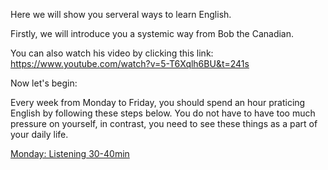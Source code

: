 Here we will show you serveral ways to learn English. 

Firstly, we will introduce you a systemic way from Bob the Canadian. 

You can also watch his video by clicking this link: https://www.youtube.com/watch?v=5-T6Xqlh6BU&t=241s

Now let's begin:

Every week from Monday to Friday, you should spend an hour praticing English by following these steps below. You do not have to have too much pressure on yourself, in contrast, you need to see these things as a part of your daily life.

[Monday: Listening 30-40min](https://github.com/fmxs/LearningEnglish/tree/main/Learn%20English%20with%20Bob%20the%20Canadian/Monday#readme)


